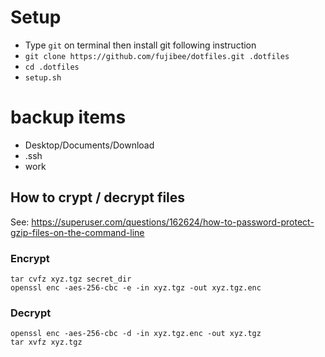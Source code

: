 # Setup
- Type `git` on terminal then install git following instruction
- `git clone https://github.com/fujibee/dotfiles.git .dotfiles`
- `cd .dotfiles`
- `setup.sh`

# backup items
- Desktop/Documents/Download
- .ssh
- work

## How to crypt / decrypt files
See: https://superuser.com/questions/162624/how-to-password-protect-gzip-files-on-the-command-line

### Encrypt
```
tar cvfz xyz.tgz secret_dir
openssl enc -aes-256-cbc -e -in xyz.tgz -out xyz.tgz.enc
```
### Decrypt
```
openssl enc -aes-256-cbc -d -in xyz.tgz.enc -out xyz.tgz
tar xvfz xyz.tgz
```

